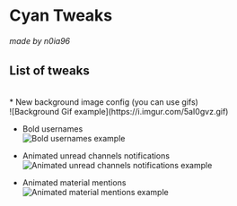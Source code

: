 # Cyan Tweaks
###### made by n0ia96

<hl>

## List of tweaks
<br>
* New background image config (you can use gifs)<br>
    ![Background Gif example](https://i.imgur.com/5aI0gvz.gif)

* Bold usernames<br>
    ![Bold usernames example](https://i.imgur.com/WvcSlDM.png)

* Animated unread channels notifications<br>
    ![Animated unread channels notifications example](https://i.imgur.com/c2YeXV9.gif)

* Animated material mentions<br>
    ![Animated material mentions example](https://i.imgur.com/Uu77KjQ.gif)